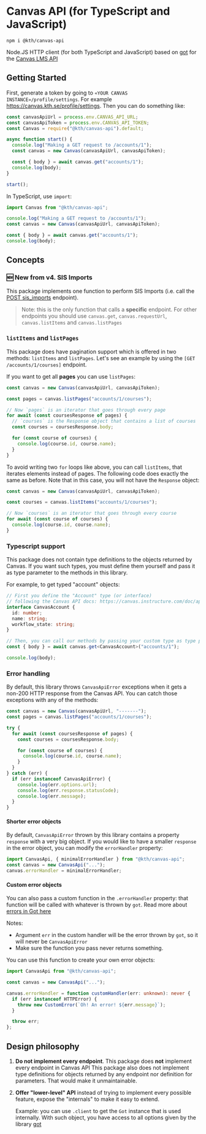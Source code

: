 # Canvas API (for TypeScript and JavaScript)

```shell
npm i @kth/canvas-api
```

Node.JS HTTP client (for both TypeScript and JavaScript) based on [got](https://github.com/sindresorhus/got) for the [Canvas LMS API](https://canvas.instructure.com/doc/api/)

## Getting Started

First, generate a token by going to `«YOUR CANVAS INSTANCE»/profile/settings`. For example https://canvas.kth.se/profile/settings. Then you can do something like:

```js
const canvasApiUrl = process.env.CANVAS_API_URL;
const canvasApiToken = process.env.CANVAS_API_TOKEN;
const Canvas = require("@kth/canvas-api").default;

async function start() {
  console.log("Making a GET request to /accounts/1");
  const canvas = new Canvas(canvasApiUrl, canvasApiToken);

  const { body } = await canvas.get("accounts/1");
  console.log(body);
}

start();
```

In TypeScript, use `import`:

```ts
import Canvas from "@kth/canvas-api";

console.log("Making a GET request to /accounts/1");
const canvas = new Canvas(canvasApiUrl, canvasApiToken);

const { body } = await canvas.get("accounts/1");
console.log(body);
```

## Concepts

### 🆕 New from v4. SIS Imports

This package implements one function to perform SIS Imports (i.e. call the [POST sis_imports] endpoint).

> Note: this is the only function that calls a **specific** endpoint. For other endpoints you should use `canvas.get`, `canvas.requestUrl`, `canvas.listItems` and `canvas.listPages`

[post sis_imports]: https://canvas.instructure.com/doc/api/sis_imports.html#method.sis_imports_api.create

### `listItems` and `listPages`

This package does have pagination support which is offered in two methods: `listItems` and `listPages`. Let's see an example by using the `[GET /accounts/1/courses]` endpoint.

If you want to get all **pages** you can use `listPages`:

```js
const canvas = new Canvas(canvasApiUrl, canvasApiToken);

const pages = canvas.listPages("accounts/1/courses");

// Now `pages` is an iterator that goes through every page
for await (const coursesResponse of pages) {
  // `courses` is the Response object that contains a list of courses
  const courses = coursesResponse.body;

  for (const course of courses) {
    console.log(course.id, course.name);
  }
}
```

To avoid writing two `for` loops like above, you can call `listItems`, that iterates elements instead of pages. The following code does exactly the same as before. Note that in this case, you will not have the `Response` object:

```js
const canvas = new Canvas(canvasApiUrl, canvasApiToken);

const courses = canvas.listItems("accounts/1/courses");

// Now `courses` is an iterator that goes through every course
for await (const course of courses) {
  console.log(course.id, course.name);
}
```

[get /accounts/1/courses]: https://canvas.instructure.com/doc/api/accounts.html#method.accounts.courses_api

### Typescript support

This package does not contain type definitions to the objects returned by Canvas. If you want such types, you must define them yourself and pass it as type parameter to the methods in this library.

For example, to get typed "account" objects:

```ts
// First you define the "Account" type (or interface)
// following the Canvas API docs: https://canvas.instructure.com/doc/api/accounts.html
interface CanvasAccount {
  id: number;
  name: string;
  workflow_state: string;
}

// Then, you can call our methods by passing your custom type as type parameter
const { body } = await canvas.get<CanvasAccount>("accounts/1");

console.log(body);
```

### Error handling

By default, this library throws `CanvasApiError` exceptions when it gets a non-200 HTTP response from the Canvas API. You can catch those exceptions with any of the methods:

```ts
const canvas = new Canvas(canvasApiUrl, "-------");
const pages = canvas.listPages("accounts/1/courses");

try {
  for await (const coursesResponse of pages) {
    const courses = coursesResponse.body;

    for (const course of courses) {
      console.log(course.id, course.name);
    }
  }
} catch (err) {
  if (err instanceof CanvasApiError) {
    console.log(err.options.url);
    console.log(err.response.statusCode);
    console.log(err.message);
  }
}
```

#### Shorter error objects

By default, `CanvasApiError` thrown by this library contains a property `response` with a very big object. If you would like to have a smaller `response` in the error object, you can modify the `errorHandler` property:

```ts
import CanvasApi, { minimalErrorHandler } from "@kth/canvas-api";
const canvas = new CanvasApi("...");
canvas.errorHandler = minimalErrorHandler;
```

#### Custom error objects

You can also pass a custom function in the `.errorHandler` property: that function will be called with whatever is thrown by `got`. Read more about [errors in Got here](https://github.com/sindresorhus/got/blob/main/documentation/8-errors.md)

Notes:

- Argument `err` in the custom handler will be the error thrown by `got`, so it will never be `CanvasApiError`
- Make sure the function you pass never returns something.

You can use this function to create your own error objects:

```ts
import CanvasApi from "@kth/canvas-api";

const canvas = new CanvasApi("...");

canvas.errorHandler = function customHandler(err: unknown): never {
  if (err instanceof HTTPError) {
    throw new CustomError(`Oh! An error! ${err.message}`);
  }

  throw err;
};
```

## Design philosophy

1. **Do not implement every endpoint**. This package does **not** implement every endpoint in Canvas API This package also does not implement type definitions for objects returned by any endpoint nor definition for parameters. That would make it unmaintainable.

2. **Offer "lower-level" API** instead of trying to implement every possible feature, expose the "internals" to make it easy to extend.

   Example: you can use `.client` to get the `Got` instance that is used internally. With such object, you have access to all options given by the library [got](https://github.com/sindresorhus/got)
